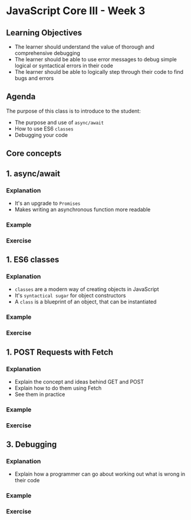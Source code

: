 # JavaScript Core III - Week 3

## Learning Objectives

- The learner should understand the value of thorough and comprehensive debugging
- The learner should be able to use error messages to debug simple logical or syntactical errors in their code
- The learner should be able to logically step through their code to find bugs and errors

## Agenda

The purpose of this class is to introduce to the student:

- The purpose and use of `async/await`
- How to use ES6 `classes`
- Debugging your code

## Core concepts

## 1. async/await

### Explanation

- It's an upgrade to `Promises`
- Makes writing an asynchronous function more readable

### Example

<!-- TODO -->

### Exercise

<!-- TODO -->

## 1. ES6 classes

### Explanation

- `classes` are a modern way of creating objects in JavaScript
- It's `syntactical sugar` for object constructors
- A `class` is a blueprint of an object, that can be instantiated

### Example

<!-- TODO -->

### Exercise

<!-- TODO -->

## 1. POST Requests with Fetch

### Explanation

- Explain the concept and ideas behind GET and POST
- Explain how to do them using Fetch
- See them in practice

### Example

<!-- TODO -->

### Exercise

<!-- TODO -->

## 3. Debugging

### Explanation

- Explain how a programmer can go about working out what is wrong in their code

### Example

<!-- TODO -->

### Exercise

<!-- TODO -->
